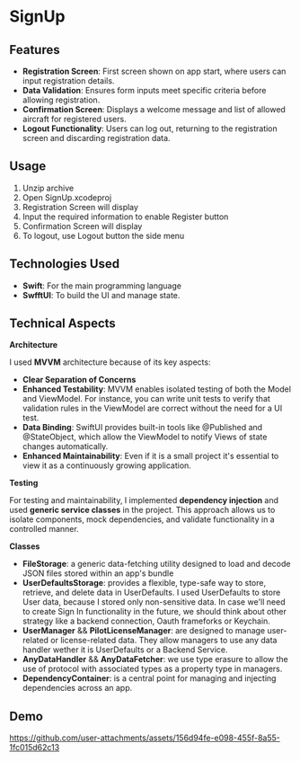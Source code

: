 # SignUp

## Features

* **Registration Screen**: First screen shown on app start, where users can input registration details.
* **Data Validation**: Ensures form inputs meet specific criteria before allowing registration.
* **Confirmation Screen**: Displays a welcome message and list of allowed aircraft for registered users.
* **Logout Functionality**: Users can log out, returning to the registration screen and discarding registration data.

## Usage

1. Unzip archive
2. Open SignUp.xcodeproj
3. Registration Screen will display
4. Input the required information to enable Register button
5. Confirmation Screen will display
6. To logout, use Logout button the side menu

## Technologies Used

* **Swift**: For the main programming language
* **SwfftUI**: To build the UI and manage state.

## Technical Aspects

**Architecture**

I used **MVVM** architecture because of its key aspects:
 
* **Clear Separation of Concerns**
* **Enhanced Testability**: MVVM enables isolated testing of both the Model and ViewModel. For instance, you can write unit tests to verify that validation rules in the ViewModel are correct without the need for a UI test.
* **Data Binding**: SwiftUI provides built-in tools like @Published and @StateObject, which allow the ViewModel to notify Views of state changes automatically.
* **Enhanced Maintainability**: Even if it is a small project it's essential to view it as a continuously growing application. 

**Testing**

For testing and maintainability, I implemented **dependency injection** and used **generic service classes** in the project. This approach allows us to isolate components, mock dependencies, and validate functionality in a controlled manner.

**Classes**

* **FileStorage**: a generic data-fetching utility designed to load and decode JSON files stored within an app's bundle
* **UserDefaultsStorage**: provides a flexible, type-safe way to store, retrieve, and delete data in UserDefaults. I used UserDefaults to store User data, because I stored only non-sensitive data. In case we'll need to create Sign In functionality in the future, we should think about other strategy like a backend connection, Oauth frameforks or Keychain.
* **UserManager** && **PilotLicenseManager**: are designed to manage user-related or license-related data. They allow managers to use any data handler wether it is UserDefaults or a Backend Service. 
* **AnyDataHandler** && **AnyDataFetcher**: we use type erasure to allow the use of protocol with associated types as a property type in managers.
* **DependencyContainer**: is a central point for managing and injecting dependencies across an app.

## Demo

https://github.com/user-attachments/assets/156d94fe-e098-455f-8a55-1fc015d62c13

